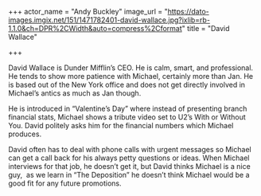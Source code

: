 +++
actor_name = "Andy Buckley"
image_url = "https://dato-images.imgix.net/151/1471782401-david-wallace.jpg?ixlib=rb-1.1.0&ch=DPR%2CWidth&auto=compress%2Cformat"
title = "David Wallace"

+++

David Wallace is Dunder Mifflin’s CEO. He is calm, smart, and professional. He tends to show more patience with Michael, certainly more than Jan. He is based out of the New York office and does not get directly involved in Michael’s antics as much as Jan though.

He is introduced in “Valentine’s Day” where instead of presenting branch financial stats, Michael shows a tribute video set to U2’s With or Without You. David politely asks him for the financial numbers which Michael produces.

David often has to deal with phone calls with urgent messages so Michael can get a call back for his always petty questions or ideas. When Michael interviews for that job, he doesn’t get it, but David thinks Michael is a nice guy,  as we learn in “The Deposition” he doesn’t think Michael would be a good fit for any future promotions.